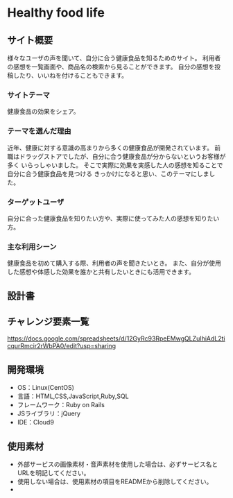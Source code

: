 # Healthy food life

## サイト概要
様々なユーザの声を聞いて、自分に合う健康食品を知るためのサイト。
利用者の感想を一覧画面や、商品名の検索から見ることができます。
自分の感想を投稿したり、いいねを付けることもできます。

### サイトテーマ
健康食品の効果をシェア。

### テーマを選んだ理由
近年、健康に対する意識の高まりから多くの健康食品が開発されています。
前職はドラッグストアでしたが、自分に合う健康食品が分からないというお客様が多く
いらっしゃいました。
そこで実際に効果を実感した人の感想を知ることで自分に合う健康食品を見つける
きっかけになると思い、このテーマにしました。

### ターゲットユーザ
自分に合った健康食品を知りたい方や、実際に使ってみた人の感想を知りたい方。

### 主な利用シーン
健康食品を初めて購入する際、利用者の声を聞きたいとき。
また、自分が使用した感想や体感した効果を誰かと共有したいときにも活用できます。

## 設計書


## チャレンジ要素一覧
https://docs.google.com/spreadsheets/d/12GyRc93RpeEMwgQLZuIhiAdL2ticqurRmcir2rWbPA0/edit?usp=sharing

## 開発環境
- OS：Linux(CentOS)
- 言語：HTML,CSS,JavaScript,Ruby,SQL
- フレームワーク：Ruby on Rails
- JSライブラリ：jQuery
- IDE：Cloud9

## 使用素材
- 外部サービスの画像素材・音声素材を使用した場合は、必ずサービス名とURLを明記してください。
- 使用しない場合は、使用素材の項目をREADMEから削除してください。
- 